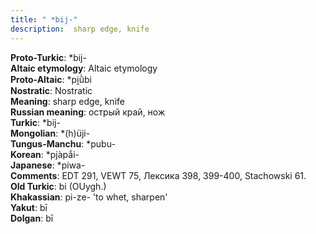```yaml
---
title: " *bij-"
description:  sharp edge, knife
---
```


<strong>Proto-Turkic</strong>:  *bij-<br>
<strong>Altaic etymology</strong>:  Altaic etymology<br>
<strong> Proto-Altaic</strong>:  *pi̯ŭ̀bi<br>
<strong>Nostratic</strong>:  Nostratic<br>
<strong>Meaning</strong>:  sharp edge, knife<br>
<strong>Russian meaning</strong>:  острый край, нож<br>
<strong>Turkic</strong>:  *bij-<br>
<strong>Mongolian</strong>:  *(h)üji-<br>
<strong>Tungus-Manchu</strong>:  *pubu-<br>
<strong>Korean</strong>:  *pjàpắi-<br>
<strong>Japanese</strong>:  *piwa-<br>
<strong>Comments</strong>:  EDT 291, VEWT 75, Лексика 398, 399-400, Stachowski 61.<br>
<strong>Old Turkic</strong>:  bi (OUygh.)<br>
<strong>Khakassian</strong>:  pi-ze- 'to whet, sharpen'<br>
<strong>Yakut</strong>:  bī<br>
<strong>Dolgan</strong>:  bī<br>


